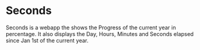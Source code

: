 # Seconds
Seconds is a webapp the shows the Progress of the current year in percentage. It also displays the Day, Hours, Minutes and Seconds elapsed since Jan 1st of the current year.
